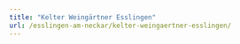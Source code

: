 ```yaml
---
title: "Kelter Weingärtner Esslingen"
url: /esslingen-am-neckar/kelter-weingaertner-esslingen/
---
```

